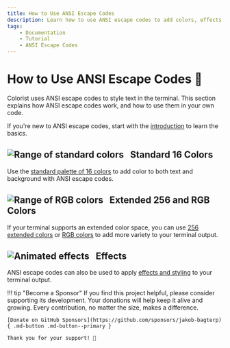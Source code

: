 ```yaml
---
title: How to Use ANSI Escape Codes
description: Learn how to use ANSI escape codes to add colors, effects, and styling to terminal output with Python. Comprehensive guide with code examples and color maps.
tags:
    - Documentation
    - Tutorial
    - ANSI Escape Codes
---
```


# How to Use ANSI Escape Codes 🎨
Colorist uses ANSI escape codes to style text in the terminal. This section explains how ANSI escape codes work, and how to use them in your own code.

If you're new to ANSI escape codes, start with the [introduction](introduction.md) to learn the basics.

## ![Range of standard colors](../assets/images/colors/palette/rainbow_standard_96x16.png) &nbsp;&nbsp;Standard 16 Colors

Use the [standard palette of 16 colors](standard-16-colors.md) to add color to both text and background with ANSI escape codes.

## ![Range of RGB colors](../assets/images/colors/palette/rainbow_rgb_96x16.png) &nbsp;&nbsp;Extended 256 and RGB Colors

If your terminal supports an extended color space, you can use [256 extended colors](extended-256-colors.md) or [RGB colors](rgb-colors.md) to add more variety to your terminal output.

## ![Animated effects](../assets/images/colors/palette/rainbow_effects_96x16.gif) &nbsp;&nbsp;Effects

ANSI escape codes can also be used to apply [effects and styling](effects.md) to your terminal output.

!!! tip "Become a Sponsor"
    If you find this project helpful, please consider supporting its development. Your donations will help keep it alive and growing. Every contribution, no matter the size, makes a difference.

    [Donate on GitHub Sponsors](https://github.com/sponsors/jakob-bagterp){ .md-button .md-button--primary }

    Thank you for your support! 🙌
